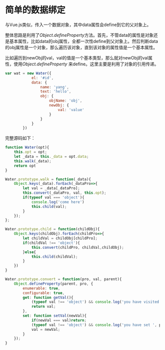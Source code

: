 # 简单的数据绑定

与Vue.js类似，传入一个数据对象，其中data属性会define到它的父对象上。

整体思路是利用了*Object.defineProperty*方法。首先，不管data的属性是对象还是基本属性，比如data的obj属性，全都一次性define到父对象上。然后判断data的obj属性是一个对象，那么遍历该对象，直到该对象的属性值是一个基本属性。

比如遍历到newObj的val，val的值是一个基本类型，那么就对newObj的val属性，使用*Object.defineProperty* 来define。这里主要是利用了对象的引用传递。
```javascript
var wat = new Water({
            el: '#id',
            data: {
                name: 'yang',
                text: 'hello',
                obj: {
                    objName: 'obj',
                    newObj: {
                        val: 'value'
                    }
                }
            }
        })
```

完整源码如下：
```javascript
function Water(opt){
    this.opt = opt;
    let _data = this._data = opt.data;
    this.walk(_data);
    return opt
}

Water.prototype.walk = function(_data){
    Object.keys(_data).forEach(_dataPro=>{
        let val = _data[_dataPro];
        this.convert(_dataPro, val, this.opt);
        if(typeof val === 'object'){
            console.log('come here')
            this.child(val);
        }
    });
};

Water.prototype.child = function(childObj){
    Object.keys(childObj).forEach(childPro=>{
        let childVal = childObj[childPro];
        if(childVal !== 'object'){
            this.convert(childPro, childVal,childObj);
        }else{
            this.child(childVal);
        }
    })
}

Water.prototype.convert = function(pro, val, parent){
    Object.defineProperty(parent, pro, {
        enumerable: true,
        configurable: true,
        get: function getVal(){
            (typeof val !== 'object') && console.log('you have visited ', pro);
            return val;
        },
        set: function setVal(newVal){
            if(newVal === val)return;
            (typeof val !== 'object') && console.log('you have set ', pro, ' to ', newVal);
            val = newVal;
        }
    });
}
```
